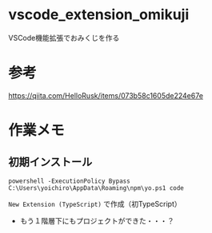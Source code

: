 # vscode_extension_omikuji
VSCode機能拡張でおみくじを作る

# 参考
https://qiita.com/HelloRusk/items/073b58c1605de224e67e

# 作業メモ

## 初期インストール
```
powershell -ExecutionPolicy Bypass C:\Users\yoichiro\AppData\Roaming\npm\yo.ps1 code
```
`New Extension (TypeScript)` で作成（初TypeScript）

- もう１階層下にもプロジェクトができた・・・？

